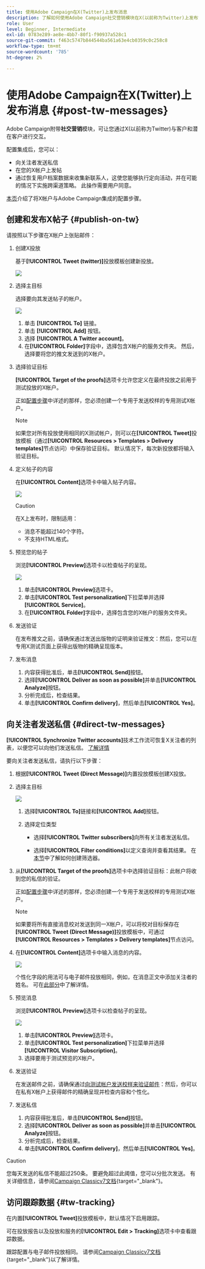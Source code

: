```yaml
---
title: 使用Adobe Campaign在X(Twitter)上发布消息
description: 了解如何使用Adobe Campaign社交营销模块在X(以前称为Twitter)上发布消息并向关注者发送直邮
role: User
level: Beginner, Intermediate
exl-id: 0783e289-ae8e-4bb7-80f1-f90937a528c1
source-git-commit: f463c5747b844544ba561a63e4cb0359c0c258c8
workflow-type: tm+mt
source-wordcount: '785'
ht-degree: 2%

---
```



# 使用Adobe Campaign在X(Twitter)上发布消息 {#post-tw-messages}

Adobe Campaign附带&#x200B;**社交营销**&#x200B;模块，可让您通过X(以前称为Twitter)与客户和潜在客户进行交互。

配置集成后，您可以：

* 向关注者发送私信
* 在您的X帐户上发帖
* 通过恢复用户档案数据来收集新联系人，这使您能够执行定向活动，并在可能的情况下实施跨渠道策略。 此操作需要用户同意。


[本页](../connect/ac-tw.md)介绍了将X帐户与Adobe Campaign集成的配置步骤。

## 创建和发布X帖子 {#publish-on-tw}

请按照以下步骤在X帐户上张贴邮件：

1. 创建X投放

   基于&#x200B;**[!UICONTROL Tweet (twitter)]**&#x200B;投放模板创建新投放。

   ![](assets/tw-new-delivery.png)

1. 选择主目标

   选择要向其发送帖子的帐户。

   ![](assets/tw-define-target.png)

   1. 单击 **[!UICONTROL To]** 链接。
   1. 单击 **[!UICONTROL Add]** 按钮。
   1. 选择 **[!UICONTROL A Twitter account]**。
   1. 在&#x200B;**[!UICONTROL Folder]**&#x200B;字段中，选择包含X帐户的服务文件夹。 然后，选择要将您的推文发送到的X帐户。

1. 选择验证目标

   **[!UICONTROL Target of the proofs]**&#x200B;选项卡允许您定义在最终投放之前用于测试投放的X帐户。

   正如[配置步骤](../connect/ac-tw.md#tw-test-account)中详述的那样，您必须创建一个专用于发送校样的专用测试X帐户。

   >[!NOTE]
   >
   >如果您对所有投放使用相同的X测试帐户，则可以在&#x200B;**[!UICONTROL Tweet]**&#x200B;投放模板（通过&#x200B;**[!UICONTROL Resources > Templates > Delivery templates]**&#x200B;节点访问）中保存验证目标。 默认情况下，每次新投放都将输入验证目标。

1. 定义帖子的内容

   在&#x200B;**[!UICONTROL Content]**&#x200B;选项卡中输入帖子内容。

   ![](assets/tw-delivery-content.png)

   >[!CAUTION]
   >
   >在X上发布时，限制适用：
   >
   >* 消息不能超过140个字符。
   >* 不支持HTML格式。
   >

1. 预览您的帖子

   浏览&#x200B;**[!UICONTROL Preview]**&#x200B;选项卡以检查帖子的呈现。

   ![](assets/tw-delivery-preview.png)

   1. 单击&#x200B;**[!UICONTROL Preview]**&#x200B;选项卡。
   1. 单击&#x200B;**[!UICONTROL Test personalization]**&#x200B;下拉菜单并选择&#x200B;**[!UICONTROL Service]**。
   1. 在&#x200B;**[!UICONTROL Folder]**&#x200B;字段中，选择包含您的X帐户的服务文件夹。

1. 发送验证

   在发布推文之前，请确保通过发送出版物的证明来验证推文：然后，您可以在专用X测试页面上获得出版物的精确呈现版本。

1. 发布消息

   1. 内容获得批准后，单击&#x200B;**[!UICONTROL Send]**&#x200B;按钮。
   1. 选择&#x200B;**[!UICONTROL Deliver as soon as possible]**&#x200B;并单击&#x200B;**[!UICONTROL Analyze]**&#x200B;按钮。
   1. 分析完成后，检查结果。
   1. 单击&#x200B;**[!UICONTROL Confirm delivery]**，然后单击&#x200B;**[!UICONTROL Yes]**。

## 向关注者发送私信 {#direct-tw-messages}

**[!UICONTROL Synchronize Twitter accounts]**&#x200B;技术工作流可恢复X关注者的列表，以便您可以向他们发送私信。 [了解详情](../connect/ac-tw.md#synchro-tw-accounts)

要向关注者发送私信，请执行以下步骤：

1. 根据&#x200B;**[!UICONTROL Tweet (Direct Message)]**&#x200B;内置投放模板创建X投放。

1. 选择主目标

   ![](assets/tw-dm-define-target.png)

   1. 选择&#x200B;**[!UICONTROL To]**&#x200B;链接和&#x200B;**[!UICONTROL Add]**&#x200B;按钮。

   1. 选择定位类型

      * 选择&#x200B;**[!UICONTROL Twitter subscribers]**&#x200B;向所有关注者发送私信。

      * 选择&#x200B;**[!UICONTROL Filter conditions]**&#x200B;以定义查询并查看其结果。 在[本节](../audiences/create-filters.md#advanced-filters)中了解如何创建筛选器。

1. 从&#x200B;**[!UICONTROL Target of the proofs]**&#x200B;选项卡中选择验证目标：此帐户将收到您的私信的验证。

   正如[配置步骤](../connect/ac-tw.md#tw-test-account)中详述的那样，您必须创建一个专用于发送校样的专用测试X帐户。


   >[!NOTE]
   >
   >如果要将所有直接消息校对发送到同一X帐户，可以将校对目标保存在&#x200B;**[!UICONTROL Tweet (Direct Message)]**&#x200B;投放模板中，可通过&#x200B;**[!UICONTROL Resources > Templates > Delivery templates]**&#x200B;节点访问。

1. 在&#x200B;**[!UICONTROL Content]**&#x200B;选项卡中输入消息的内容。

   ![](assets/tw-dm-content.png)

   个性化字段的用法可与电子邮件投放相同，例如，在消息正文中添加关注者的姓名。 可在[此部分](../send/personalize.md)中了解详情。

1. 预览消息

   浏览&#x200B;**[!UICONTROL Preview]**&#x200B;选项卡以检查帖子的呈现。

   ![](assets/tw-dm-preview.png)

   1. 单击&#x200B;**[!UICONTROL Preview]**&#x200B;选项卡。
   1. 单击&#x200B;**[!UICONTROL Test personalization]**&#x200B;下拉菜单并选择&#x200B;**[!UICONTROL Visitor Subscription]**。
   1. 选择要用于测试预览的X帐户。

1. 发送验证

   在发送邮件之前，请确保通过[向测试帐户发送校样来验证邮件](../send/preview-and-proof.md)：然后，你可以在私有X帐户上获得邮件的精确呈现并检查内容和个性化。

1. 发送私信

   1. 内容获得批准后，单击&#x200B;**[!UICONTROL Send]**&#x200B;按钮。
   1. 选择&#x200B;**[!UICONTROL Deliver as soon as possible]**&#x200B;并单击&#x200B;**[!UICONTROL Analyze]**&#x200B;按钮。
   1. 分析完成后，检查结果。
   1. 单击&#x200B;**[!UICONTROL Confirm delivery]**，然后单击&#x200B;**[!UICONTROL Yes]**。

>[!CAUTION]
>
>您每天发送的私信不能超过250条。 要避免超过此阈值，您可以分批次发送。 有关详细信息，请参阅[Campaign Classicv7文档](https://experienceleague.adobe.com/docs/campaign-classic/using/sending-messages/key-steps-when-creating-a-delivery/steps-sending-the-delivery.html?lang=zh-Hans#sending-using-multiple-waves){target="_blank"}。


## 访问跟踪数据 {#tw-tracking}

在内置&#x200B;**[!UICONTROL Tweet]**&#x200B;投放模板中，默认情况下启用跟踪。

可在投放报告以及投放和服务的&#x200B;**[!UICONTROL Edit > Tracking]**&#x200B;选项卡中查看跟踪数据。

跟踪配置与电子邮件投放相同。 请参阅[Campaign Classicv7文档](https://experienceleague.adobe.com/docs/campaign-classic/using/sending-messages/monitoring-deliveries/about-delivery-monitoring.html?lang=zh-Hans){target="_blank"}以了解详情。

